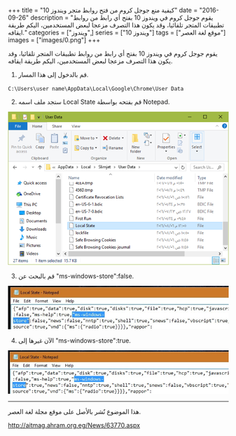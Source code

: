 +++
title = "كيفية منع جوجل كروم من فتح روابط متجر ويندوز 10"
date = "2016-09-26"
description = "يقوم جوجل كروم في ويندوز 10 بفتح أي رابط من روابط تطبيقات المتجر تلقائيا، وقد يكون هذا التصرف مزعجا لبعض المستخدمين، اليكم طريقة ايقافه."
categories = ["ويندوز",]
series = ["ويندوز 10"]
tags = ["موقع لغة العصر"]
images = ["images/0.png"]
+++

يقوم جوجل كروم في ويندوز 10 بفتح أي رابط من روابط تطبيقات المتجر تلقائيا، وقد يكون هذا التصرف مزعجا لبعض المستخدمين، اليكم طريقة ايقافه.

1. قم بالدخول إلى هذا المسار.

`C:\Users\user name\AppData\Local\Google\Chrome\User Data`

2. ستجد ملف اسمه Local State قم بفتحه بواسطة Notepad.

![1](images/1.png)

3. قم بالبحث عن "ms-windows-store":false.

![2](images/2.jpg)

4. الآن غيرها إلى "ms-windows-store":true.

![3](images/3.jpg)

---
هذا الموضوع نٌشر باﻷصل على موقع مجلة لغة العصر.

http://aitmag.ahram.org.eg/News/63770.aspx